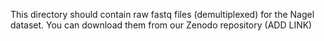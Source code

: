 This directory should contain raw fastq files (demultiplexed) for the Nagel dataset. You can download them from our Zenodo repository (ADD LINK)